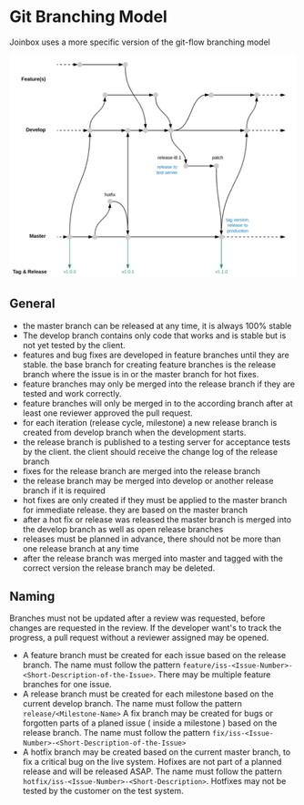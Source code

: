 # Git Branching Model

Joinbox uses a more specific version of the git-flow branching model

![Joinbox Git Flow Model](git-flow.png "Joinbox Git Flow")


## General

- the master branch can be released at any time, it is always 100% stable
- The develop branch contains only code that works and is stable but is not yet tested by the client.
- features and bug fixes are developed in feature branches until they are stable. the base branch for creating feature branches is the release branch where the issue is in or the master branch for hot fixes.
- feature branches may only be merged into the release branch if they are tested and work correctly.
- feature branches will only be merged in to the according branch after at least one reviewer approved the pull request.
- for each iteration (release cycle, milestone) a new release branch is created from develop branch when the development starts.
- the release branch is published to a testing server for acceptance tests by the client. the client should receive the change log of the release branch
- fixes for the release branch are merged into the release branch
- the release branch may be merged into develop or another release branch if it is required
- hot fixes are only created if they must be applied to the master branch for immediate release. they are based on the master branch
- after a hot fix or release was released the master branch is merged into the develop branch as well as open release branches
- releases must be planned in advance, there should not be more than one release branch at any time
- after the release branch was merged into master and tagged with the correct version the release branch may be deleted.

## Naming
Branches must not be updated after a review was requested, before changes are requested in the review. If the developer want's to track the progress, a pull request without a reviewer assigned may be opened.

- A feature branch must be created for each issue based on the release branch. The name must follow the pattern `feature/iss-<Issue-Number>-<Short-Description-of-the-Issue>`. There may be multiple feature branches for one issue.
- A release branch must be created for each milestone based on the current develop branch. The name must follow the pattern `release/<Milestone-Name>`
A fix branch may be created for bugs or forgotten parts of a planed issue ( inside a milestone ) based on the release branch. The name must follow the pattern `fix/iss-<Issue-Number>-<Short-Description-of-the-Issue>`
- A hotfix branch may be created based on the current master branch, to fix a critical bug on the live system. Hofixes are not part of a planned release and will be released ASAP. The name must follow the pattern `hotfix/iss-<Issue-Number>-<Short-Description>`. Hotfixes may not be tested by the customer on the test system.
